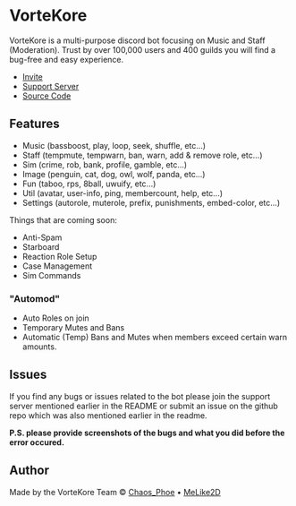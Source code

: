 # VorteKore

VorteKore is a multi-purpose discord bot focusing on Music and Staff (Moderation). Trust by over 100,000 users and 400 guilds you will find a bug-free and easy experience.

- [Invite](https://discordapp.com/api/oauth2/authorize?client_id=634766962378932224&permissions=8&scope=bot)
- [Support Server](8nqD2Qa)
- [Source Code](https://github.com/VorteKore/Core)

## Features

- Music (bassboost, play, loop, seek, shuffle, etc...)
- Staff (tempmute, tempwarn, ban, warn, add & remove role, etc...)
- Sim (crime, rob, bank, profile, gamble, etc...)
- Image (penguin, cat, dog, owl, wolf, panda, etc...)
- Fun (taboo, rps, 8ball, uwuify, etc...)
- Util (avatar, user-info, ping, membercount, help, etc...)
- Settings (autorole, muterole, prefix, punishments, embed-color, etc...)

Things that are coming soon:

- Anti-Spam
- Starboard
- Reaction Role Setup
- Case Management
- Sim Commands

### "Automod"

- Auto Roles on join
- Temporary Mutes and Bans
- Automatic (Temp) Bans and Mutes when members exceed certain warn amounts.

## Issues

If you find any bugs or issues related to the bot please join the support server mentioned earlier in the README or submit an issue on the github repo which was also mentioned earlier in the readme.

**P.S. please provide screenshots of the bugs and what you did before the error occured.**

## Author

Made by the VorteKore Team &copy;
[Chaos_Phoe](https://liodimatt.me) &bull; [MeLike2D](https://melike2d.me)
